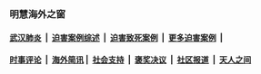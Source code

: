 
### 明慧海外之窗

####  [武汉肺炎](indexes/365.md?t=03160800) &nbsp;|&nbsp;  [迫害案例综述](indexes/328.md?t=03160800) &nbsp;|&nbsp; [迫害致死案例](indexes/277.md?t=03160800)  &nbsp;|&nbsp; [更多迫害案例](indexes/81.md?t=03160800)  &nbsp;|&nbsp; 
####  [时事评论](indexes/19.md?t=03160800) &nbsp;|&nbsp; [海外简讯](indexes/245.md?t=03160800)&nbsp;|&nbsp;  [社会支持](indexes/140.md?t=03160800) &nbsp;|&nbsp; [褒奖决议](indexes/282.md?t=03160800) &nbsp;|&nbsp; [社区报道](indexes/91.md?t=03160800)  &nbsp;|&nbsp; [天人之间](indexes/78.md?t=03160800) 

